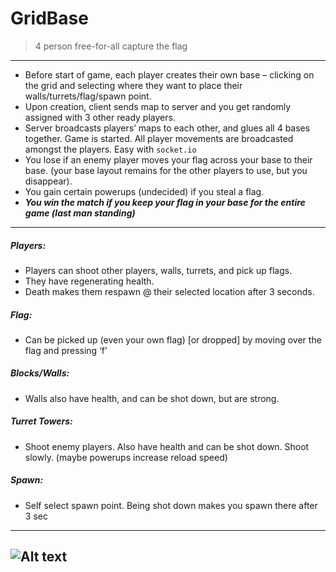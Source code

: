 # GridBase
> 4 person free-for-all capture the flag
-------
* Before start of game, each player creates their own base – clicking on the grid and selecting where they want to place their walls/turrets/flag/spawn point.   
* Upon creation, client sends map to server and you get randomly assigned with 3 other ready players.
* Server broadcasts players’ maps to each other, and glues all 4 bases together. Game is started. All player movements are broadcasted amongst the players. Easy with `socket.io`
* You lose if an enemy player moves your flag across your base to their base. (your base layout remains for the other players to use, but you disappear).
* You gain certain powerups (undecided) if you steal a flag.
* **_You win the match if you keep your flag in your base for the entire game (last man standing)_**

---
##### Players:
- Players can shoot other players, walls, turrets, and pick up flags.  
- They have regenerating health.
- Death makes them respawn @ their selected location after 3 seconds.   

##### Flag:
- Can be picked up (even your own flag) [or dropped] by moving over the flag and pressing ‘f’   

##### Blocks/Walls:
- Walls also have health, and can be shot down, but are strong.   

##### Turret Towers:
- Shoot enemy players. Also have health and can be shot down. Shoot slowly. (maybe powerups increase reload speed)   

##### Spawn:
 - Self select spawn point. Being shot down makes you spawn there after 3 sec   

---
![Alt text](https://gitlab.cs.washington.edu/agonch/cse461_P3/raw/master/game_image.PNG "Game Board Concept")
---
